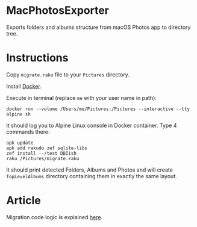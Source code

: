 # MacPhotosExporter

Exports folders and albums structure from macOS Photos app to directory tree.

# Instructions

Copy `migrate.raku` file to your `Pictures` directory.

Install [Docker](https://docs.docker.com/get-docker/).

Execute in terminal (replace `me` with your user name in path):

```
docker run --volume /Users/me/Pictures:/Pictures --interactive --tty alpine sh
```

It should log you to Alpine Linux console in Docker container. Type 4 commands there:

```
apk update
apk add rakudo zef sqlite-libs
zef install --/test DBIish
raku /Pictures/migrate.raku
```

It should print detected Folders, Albums and Photos and will create `TopLevelAlbums` directory containing them in exactly the same layout.

# Article

Migration code logic is explained [here](https://dev.to/bbkr/migrate-macos-photos-folders-and-albums-to-plain-tree-of-directories-2c1).
